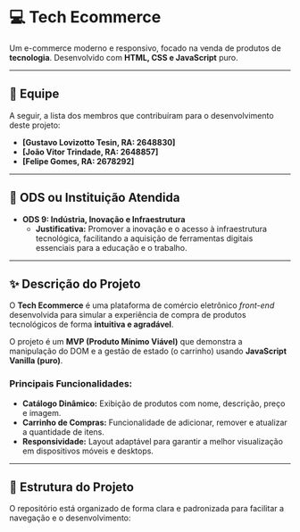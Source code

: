 # 💻 Tech Ecommerce

Um e-commerce moderno e responsivo, focado na venda de produtos de **tecnologia**. Desenvolvido com **HTML, CSS e JavaScript** puro.

---

## 👥 Equipe

A seguir, a lista dos membros que contribuíram para o desenvolvimento deste projeto:

* **[Gustavo Lovizotto Tesin, RA: 2648830]** 
* **[João Vitor Trindade, RA: 2648857]** 
* **[Felipe Gomes, RA: 2678292]** 
---

## 🎯 ODS ou Instituição Atendida

* **ODS 9: Indústria, Inovação e Infraestrutura**
    * **Justificativa:** Promover a inovação e o acesso à infraestrutura tecnológica, facilitando a aquisição de ferramentas digitais essenciais para a educação e o trabalho.

---

## ✨ Descrição do Projeto

O **Tech Ecommerce** é uma plataforma de comércio eletrônico *front-end* desenvolvida para simular a experiência de compra de produtos tecnológicos de forma **intuitiva e agradável**. 

O projeto é um **MVP (Produto Mínimo Viável)** que demonstra a manipulação do DOM e a gestão de estado (o carrinho) usando **JavaScript Vanilla (puro)**.

### Principais Funcionalidades:

* **Catálogo Dinâmico:** Exibição de produtos com nome, descrição, preço e imagem.
* **Carrinho de Compras:** Funcionalidade de adicionar, remover e atualizar a quantidade de itens.
* **Responsividade:** Layout adaptável para garantir a melhor visualização em dispositivos móveis e desktops.

---

## 📂 Estrutura do Projeto

O repositório está organizado de forma clara e padronizada para facilitar a navegação e o desenvolvimento:
